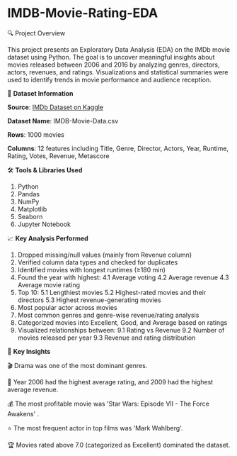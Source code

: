 # IMDB-Movie-Rating-EDA
🔍 Project Overview

This project presents an Exploratory Data Analysis (EDA) on the IMDb movie dataset using Python. The goal is to uncover meaningful insights about movies released between 2006 and 2016 by analyzing genres, directors, actors, revenues, and ratings. Visualizations and statistical summaries were used to identify trends in movie performance and audience reception.

📁 **Dataset Information**

**Source**: [IMDb Dataset on Kaggle](https://www.kaggle.com/datasets/PromptCloudHQ/imdb-data)

**Dataset Name**: IMDB-Movie-Data.csv

**Rows**: 1000 movies

**Columns**: 12 features including Title, Genre, Director, Actors, Year, Runtime, Rating, Votes, Revenue, Metascore

🛠️ **Tools & Libraries Used**

1. Python
2. Pandas
3. NumPy
4. Matplotlib
5. Seaborn
6. Jupyter Notebook

📈 **Key Analysis Performed**

1. Dropped missing/null values (mainly from Revenue column)
2. Verified column data types and checked for duplicates
3. Identified movies with longest runtimes (≥180 min)
4. Found the year with highest:
                                 4.1 Average voting
                                 4.2 Average revenue 
                                 4.3 Average movie rating
5. Top 10:
                                 5.1 Lengthiest movies
                                 5.2 Highest-rated movies and their directors
                                 5.3 Highest revenue-generating movies
6. Most popular actor across movies
7. Most common genres and genre-wise revenue/rating analysis
8. Categorized movies into Excellent, Good, and Average based on ratings
9. Visualized relationships between:
                                 9.1 Rating vs Revenue
                                 9.2 Number of movies released per year
                                 9.3 Revenue and rating distribution

📌 **Key Insights**

🎬 Drama was one of the most dominant genres.

📅 Year 2006 had the highest average rating, and 2009 had the highest average revenue.

💰 The most profitable movie was 'Star Wars: Episode VII - The Force Awakens' .

⭐ The most frequent actor in top films was 'Mark Wahlberg'.

🏆 Movies rated above 7.0 (categorized as Excellent) dominated the dataset.


